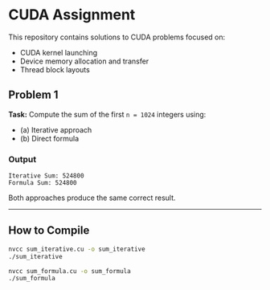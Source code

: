 # CUDA Assignment

This repository contains solutions to CUDA problems focused on:

- CUDA kernel launching
- Device memory allocation and transfer
- Thread block layouts

## Problem 1

**Task:** Compute the sum of the first `n = 1024` integers using:
- (a) Iterative approach
- (b) Direct formula

### Output

```
Iterative Sum: 524800
Formula Sum: 524800
```

Both approaches produce the same correct result.

---

## How to Compile

```bash
nvcc sum_iterative.cu -o sum_iterative
./sum_iterative

nvcc sum_formula.cu -o sum_formula
./sum_formula
```

